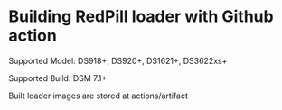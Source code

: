 # Building RedPill loader with Github action

Supported Model: DS918+, DS920+, DS1621+, DS3622xs+

Supported Build: DSM 7.1+

Built loader images are stored at actions/artifact
